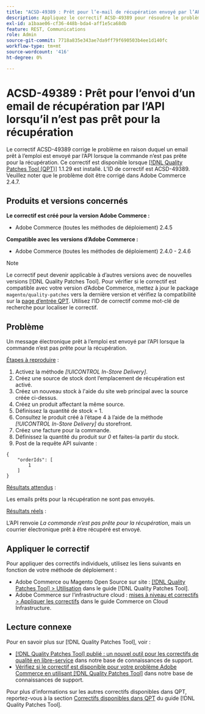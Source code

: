 ```yaml
---
title: "ACSD-49389 : Prêt pour l’e-mail de récupération envoyé par l’API lorsqu’il n’est pas prêt pour la récupération"
description: Appliquez le correctif ACSD-49389 pour résoudre le problème Adobe Commerce en raison duquel un email prêt à être récupéré est envoyé par l’API lorsque la commande n’est pas prête pour la récupération.
exl-id: a1baae06-cf36-448b-bda4-aff1e5ca68db
feature: REST, Communications
role: Admin
source-git-commit: 7718a835e343ae7da9ff79f690503b4ee1d140fc
workflow-type: tm+mt
source-wordcount: '416'
ht-degree: 0%

---
```


# ACSD-49389 : Prêt pour l’envoi d’un email de récupération par l’API lorsqu’il n’est pas prêt pour la récupération

Le correctif ACSD-49389 corrige le problème en raison duquel un email prêt à l’emploi est envoyé par l’API lorsque la commande n’est pas prête pour la récupération. Ce correctif est disponible lorsque [[!DNL Quality Patches Tool (QPT)]](/help/announcements/adobe-commerce-announcements/magento-quality-patches-released-new-tool-to-self-serve-quality-patches.md) 1.1.29 est installé. L’ID de correctif est ACSD-49389. Veuillez noter que le problème doit être corrigé dans Adobe Commerce 2.4.7.

## Produits et versions concernés

**Le correctif est créé pour la version Adobe Commerce :**

* Adobe Commerce (toutes les méthodes de déploiement) 2.4.5

**Compatible avec les versions d’Adobe Commerce :**

* Adobe Commerce (toutes les méthodes de déploiement) 2.4.0 - 2.4.6

>[!NOTE]
>
>Le correctif peut devenir applicable à d’autres versions avec de nouvelles versions [!DNL Quality Patches Tool]. Pour vérifier si le correctif est compatible avec votre version d’Adobe Commerce, mettez à jour le package `magento/quality-patches` vers la dernière version et vérifiez la compatibilité sur la [page d’entrée QPT](https://experienceleague.adobe.com/tools/commerce-quality-patches/index.html?lang=fr). Utilisez l’ID de correctif comme mot-clé de recherche pour localiser le correctif.

## Problème

Un message électronique prêt à l’emploi est envoyé par l’API lorsque la commande n’est pas prête pour la récupération.

<u>Étapes à reproduire</u> :

1. Activez la méthode *[!UICONTROL In-Store Delivery]*.
1. Créez une source de stock dont l’emplacement de récupération est activé.
1. Créez un nouveau stock à l&#39;aide du site web principal avec la source créée ci-dessus.
1. Créez un produit affectant la même source.
1. Définissez la quantité de stock = 1.
1. Consultez le produit créé à l’étape 4 à l’aide de la méthode *[!UICONTROL In-Store Delivery]* du storefront.
1. Créez une facture pour la commande.
1. Définissez la quantité du produit sur *0* et faites-la partir du stock.
1. Post de la requête API suivante :

```
{
    "orderIds": [
        1
    ]
}
```

<u>Résultats attendus</u> :

Les emails prêts pour la récupération ne sont pas envoyés.

<u>Résultats réels</u> :

L’API renvoie *La commande n’est pas prête pour la récupération*, mais un courrier électronique prêt à être récupéré est envoyé.

## Appliquer le correctif

Pour appliquer des correctifs individuels, utilisez les liens suivants en fonction de votre méthode de déploiement :

* Adobe Commerce ou Magento Open Source sur site : [[!DNL Quality Patches Tool] > Utilisation](https://experienceleague.adobe.com/docs/commerce-operations/tools/quality-patches-tool/usage.html?lang=fr) dans le guide [!DNL Quality Patches Tool].
* Adobe Commerce sur l’infrastructure cloud : [mises à niveau et correctifs > Appliquer les correctifs](https://experienceleague.adobe.com/docs/commerce-cloud-service/user-guide/develop/upgrade/apply-patches.html?lang=fr) dans le guide Commerce on Cloud Infrastructure.

## Lecture connexe

Pour en savoir plus sur [!DNL Quality Patches Tool], voir :

* [[!DNL Quality Patches Tool] publié : un nouvel outil pour les correctifs de qualité en libre-service](/help/announcements/adobe-commerce-announcements/magento-quality-patches-released-new-tool-to-self-serve-quality-patches.md) dans notre base de connaissances de support.
* [Vérifiez si le correctif est disponible pour votre problème Adobe Commerce en utilisant  [!DNL Quality Patches Tool]](/help/support-tools/patches-available-in-qpt-tool/check-patch-for-magento-issue-with-magento-quality-patches.md) dans notre base de connaissances de support.

Pour plus d’informations sur les autres correctifs disponibles dans QPT, reportez-vous à la section [Correctifs disponibles dans QPT](https://experienceleague.adobe.com/tools/commerce-quality-patches/index.html?lang=fr) du guide [!DNL Quality Patches Tool].
